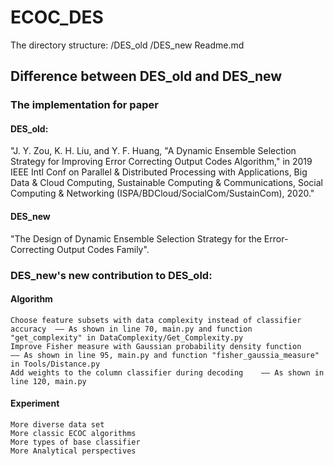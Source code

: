 # ECOC_DES
The directory structure:
    /DES_old
    /DES_new
    Readme.md

## Difference between DES_old and DES_new

### The implementation for paper

#### DES_old:
"J. Y. Zou, K. H. Liu, and Y. F. Huang, "A Dynamic Ensemble Selection Strategy for Improving Error Correcting Output Codes Algorithm," in 2019 IEEE Intl Conf on Parallel & Distributed Processing with Applications, Big Data & Cloud Computing, Sustainable Computing & Communications, Social Computing & Networking (ISPA/BDCloud/SocialCom/SustainCom), 2020."

#### DES_new
"The Design of Dynamic Ensemble Selection Strategy for the Error-Correcting Output Codes Family".

### DES_new's new contribution to DES_old:
    
#### Algorithm
    Choose feature subsets with data complexity instead of classifier accuracy  —— As shown in line 70, main.py and function "get_complexity" in DataComplexity/Get_Complexity.py
    Improve Fisher measure with Gaussian probability density function           —— As shown in line 95, main.py and function "fisher_gaussia_measure" in Tools/Distance.py
    Add weights to the column classifier during decoding    —— As shown in line 120, main.py

#### Experiment
    More diverse data set
    More classic ECOC algorithms
    More types of base classifier
    More Analytical perspectives
